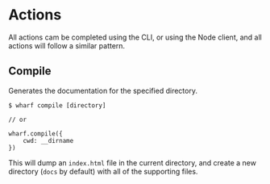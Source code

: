 # Actions

All actions cam be completed using the CLI, or using the Node client, and all actions will follow a similar pattern.

## Compile

Generates the documentation for the specified directory.

    $ wharf compile [directory]
    
    // or
    
    wharf.compile({
        cwd: __dirname
    })
   
This will dump an `index.html` file in the current directory, and create a new directory (`docs` by default) with all of the supporting files. 